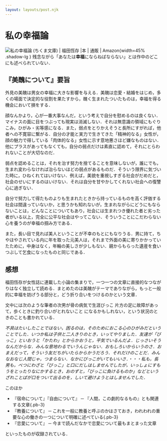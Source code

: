 ```yaml
---
layout: layouts/post.njk
---
```


# 私の幸福論

<span class="marginnote img-holder pb-10" >![私の幸福論 (ちくま文庫) | 福田恆存 |本 | 通販 | Amazon](https://m.media-amazon.com/images/I/514KJPNX3XL.jpg){width=45% .shadow-lg } <span class="w-2/4 pt-3">残念ながら「あなたは**幸福**にならねばならない」とは作中のどこにも述べられていない．</span></span>

## 『美醜について』要旨

外見の美醜は男女の幸福に大きな影響を与える．美醜は恋愛・結婚をはじめ，多くの場面で決定的な役割を果たすから，醜く生まれたついたものは，幸福を得る機会において損をする．

顔なんかより，心が一番大事なんだ，という考えで自分を慰めるのは良くない．マイナスの面に目をつぶっても現実は消滅しない．それは無意識の領域にもぐりこみ，ひがみ・劣等感になる．また，弱点をとりかえそうと長所にすがれば，他者への不寛容に繋がる．自分の才能と実力で生きてきた「精神的なる」女性が，顔の魅力で得している「肉体的なる」女性に示す意地悪さほど嫌なものはない．他にプラスがあってもなくても，自分の弱点だけは素直に認めて，それにとらわれないことが大切なのだ．

弱点を認めることは，それを治す努力を捨てることを意味しないが，誰にでも，生まれ変わらなければ治らないほどの弱点があるものだ．そういう限界に気づいた時に，ひねくれてはいけない．例えば，美貌を重視しすぎる社会がだめだと，社会のせいにするのはいけない．それは自分を甘やかしてくれない社会への復讐心に過ぎない．

自分で努力して得たものよりも生まれたときから持っているものを高く評価する社会は間違っていないか，と思うかも知れないが，生まれながらにどうにもならないことは，どんなことについてもあり，社会には生まれつき優れた者と劣った者がいる以上，完全に公平な社会はやってこない．そういうことにこだわらない心を養うのが幸福の掴み方である．

また，長い目で見れば美人ということが不幸のもとにもなりうる．男に持て，ちやほやされている内に年を取った元美人は，それまで外面の美に寄りかかっていたために，中身はなく，年輪の美しさが少しもない．親からもらった遺産を食いつぶして乞食になったものと同じである．

## 感想

福田恆存が女性誌に連載した小論の集まりで，一つ一つの文章に直接的なつながりはなく独立して読める．まとめたのは美醜がテーマでありながら，もっと一般的に幸福を妨げうる部分と，どう折り合いをつけるのかという文章．

文中には次のような筆者の次男が骨の病気で生涯びっこ <span class="sidenote-number"></span><span class="sidenote">片方の足に故障があって，歩くときに釣り合いがとれないこと</span> になるかもしれない，という状況のときのことも書かれている．

*不具はたいしたことではない，困るのは，そのためにおこる心のひがみだということでした．いつか私は子供と二人きりのとき，いってやりました．友達が「びっこ」といおうと「かたわ」とからかおうと，平気でいるんだよ．じっさいそうなんだからな．みんな意地わるでいうんじゃない．おもしろいからいうのさ．おまえだって，そういう友だちがいたらからかうだろう．それだけのことだ．みんなおなじ人間じゃ，つまらない．なかにびっこがいてもいいさ．・・・私も，長男も，べつにわざと「びっこ」と口にだしはしませんでしたが，いっしょにすもうをとったりなにかするとき，おのずと，「びっこに負けるものか」などというざれことばが口をついて出るのを，しいて避けようとはしませんでした．*

このほか

- 『宿命について』『自由について』
─ 『人間，この劇的なるもの』とも関連する文章{.pb-3}
- 『教養について』
─ これを一般に教養と呼ぶのかはさておき，われわれの重要な心の働きの一つについて明確に述べている{.pb-3}
- 『恋愛について』
─ 今まで読んだなかで恋愛について最もまとまった文章

といったものが収録されている．